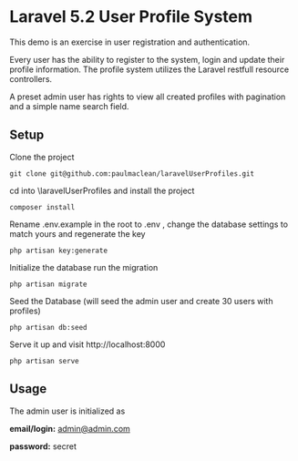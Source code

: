 # Laravel 5.2 User Profile System

This demo is an exercise in user registration and authentication.

Every user has the ability to register to the system, login and update their profile information. The profile system utilizes the Laravel restfull resource controllers.

A preset admin user has rights to view all created profiles with pagination and a simple
name search field.




## Setup

Clone the project
```
git clone git@github.com:paulmaclean/laravelUserProfiles.git
```

cd into \laravelUserProfiles and install the project
```
composer install
```

Rename .env.example in the root to .env , change the database settings to match yours and regenerate the key
```
php artisan key:generate
```

Initialize the database run the migration
```
php artisan migrate
```
Seed the Database (will seed the admin user and create 30 users with profiles)
```
php artisan db:seed
```

Serve it up and visit http://localhost:8000
```
php artisan serve
```

## Usage

The admin user is initialized as

**email/login:** admin@admin.com

**password:** secret
